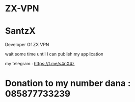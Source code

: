 # ZX-VPN

# SantzX
Developer Of ZX VPN

wait some time until I can publish my application

my telegram : https://t.me/s4nX4z

# Donation to my number dana : 085877733239
